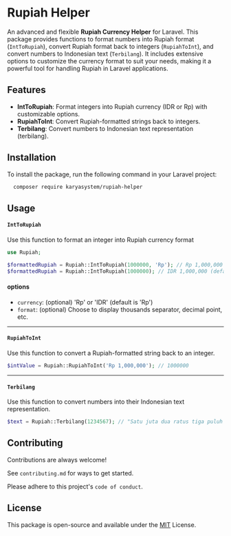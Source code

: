 # Rupiah Helper

An advanced and flexible **Rupiah Currency Helper** for Laravel. This package provides functions to format numbers into Rupiah format (`IntToRupiah`), convert Rupiah format back to integers (`RupiahToInt`), and convert numbers to Indonesian text (`Terbilang`). It includes extensive options to customize the currency format to suit your needs, making it a powerful tool for handling Rupiah in Laravel applications.

## Features

- **IntToRupiah**: Format integers into Rupiah currency (IDR or Rp) with customizable options.
- **RupiahToInt**: Convert Rupiah-formatted strings back to integers.
- **Terbilang**: Convert numbers to Indonesian text representation (terbilang).


## Installation

To install the package, run the following command in your Laravel project:

```bash
  composer require karyasystem/rupiah-helper
```


## Usage

#### `IntToRupiah`
Use this function to format an integer into Rupiah currency format

```php
use Rupiah;

$formattedRupiah = Rupiah::IntToRupiah(1000000, 'Rp'); // Rp 1,000,000
$formattedRupiah = Rupiah::IntToRupiah(1000000); // IDR 1,000,000 (default is 'IDR')
```
#### options
- `currency`: (optional) 'Rp' or 'IDR' (default is 'Rp')
- `format`: (optional) Choose to display thousands separator, decimal point, etc.
---
#### `RupiahToInt` 
Use this function to convert a Rupiah-formatted string back to an integer.

```php
$intValue = Rupiah::RupiahToInt('Rp 1,000,000'); // 1000000
```
---
#### `Terbilang` 
Use this function to convert numbers into their Indonesian text representation.

```php
$text = Rupiah::Terbilang(1234567); // "Satu juta dua ratus tiga puluh empat ribu lima ratus enam puluh tujuh"
```


## Contributing

Contributions are always welcome!

See `contributing.md` for ways to get started.

Please adhere to this project's `code of conduct`.


## License
This package is open-source and available under the [MIT](https://choosealicense.com/licenses/mit/) License.
